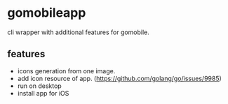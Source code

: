 # gomobileapp

cli wrapper with additional features for gomobile.

## features

- icons generation from one image.
- add icon resource of app. (https://github.com/golang/go/issues/9985)
- run on desktop
- install app for iOS
